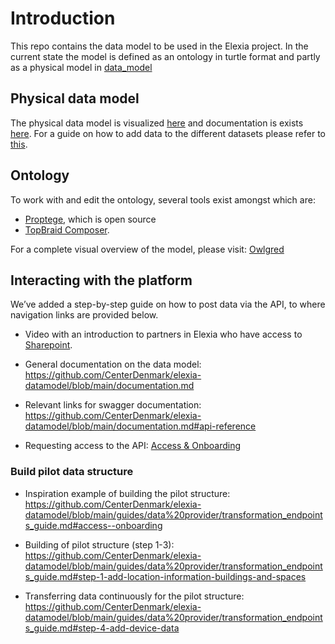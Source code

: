 # Introduction

This repo contains the data model to be used in the Elexia project. In the current state the model is defined as an ontology in turtle format and partly as a physical model in [data_model](data_model.md)

## Physical data model

The physical data model is visualized [here](data_model.md) and documentation is exists [here](documentation.md). For a guide on how to add data to the different datasets please refer to [this](/guides/data%20provider/transformation_endpoints_guide.md).

## Ontology
To work with and edit the ontology, several tools exist amongst which are:

- [Proptege](https://protege.stanford.edu/), which is open source
- [TopBraid Composer](https://archive.topquadrant.com/products/topbraid-composer/).

For a complete visual overview of the model, please visit: [Owlgred](http://owlgred.lumii.lv/online_visualization/xqa0)

## Interacting with the platform

We’ve added a step-by-step guide on how to post data via the API, to where navigation links are provided below.

- Video with an introduction to partners in Elexia who have access to [Sharepoint](https://norce.sharepoint.com/sites/msteams_7d2c41/_layouts/15/stream.aspx?id=%2Fsites%2Fmsteams%5F7d2c41%2FShared%20Documents%2FWP3%20%2D%20Integration%20and%20demonstration%20at%20the%20pilot%20s%2FDSP%20integration%2FDSP%20transfer%20guide%2Emp4&referrer=StreamWebApp%2EWeb&referrerScenario=AddressBarCopied%2Eview%2Ebbce6694%2D0512%2D4293%2Da1ea%2Ddb12354ea9e7).

- General documentation on the data model: https://github.com/CenterDenmark/elexia-datamodel/blob/main/documentation.md

- Relevant links for swagger documentation: https://github.com/CenterDenmark/elexia-datamodel/blob/main/documentation.md#api-reference


- Requesting access to the API: [Access & Onboarding](https://github.com/CenterDenmark/elexia-datamodel/blob/main/guides/data%20provider/transformation_endpoints_guide.md#access--onboarding)

### Build pilot data structure

- Inspiration example of building the pilot structure: https://github.com/CenterDenmark/elexia-datamodel/blob/main/guides/data%20provider/transformation_endpoints_guide.md#access--onboarding

- Building of pilot structure (step 1-3): https://github.com/CenterDenmark/elexia-datamodel/blob/main/guides/data%20provider/transformation_endpoints_guide.md#step-1-add-location-information-buildings-and-spaces

- Transferring data continuously ​for the pilot structure: https://github.com/CenterDenmark/elexia-datamodel/blob/main/guides/data%20provider/transformation_endpoints_guide.md#step-4-add-device-data
